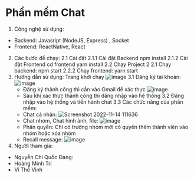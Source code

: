 # Phần mềm Chat 
1. Công nghệ sử dụng:
 - Backend: Javasript (NodeJS, Express) , Socket
 - Frontend: ReactNative, React
2. Các bước để chạy:
  2.1 Cài đặt 
    2.1.1 Cài đặt Backend
      npm install
    2.1.2 Cài đặt Frontend
      cd frontend
      yarn install
  2.2 Chạy Project
    2.2.1 Chạy backend:
      npm start
     2.2.2 Chạy frontend:
      yarn start
3. Hướng dẫn sử dụng:
  Trang khởi chạy
![image](https://user-images.githubusercontent.com/78186410/201572088-378a9045-65bf-46e5-a774-1b61be1c531e.png)
  3.1 Đăng ký tài khoản:
 ![image](https://user-images.githubusercontent.com/78186410/201572277-db1e380f-e9c0-4eb4-92fe-9576b9219045.png)
    - Đăng ký thành công thì cần vào Gmail để xác thực
    ![image](https://user-images.githubusercontent.com/78186410/201573038-13373a19-46eb-4bfc-b734-6d5cc8347f83.png)
    - Sau khi xác thực thành công thì đăng nhập vào hệ thống
  3.2 Đăng nhập vào hệ thống và tiến hành chat
  3.3 Các chức năng của phần mềm:
    - Chat cá nhân:
    ![Screenshot 2022-11-14 111636](https://user-images.githubusercontent.com/78186410/201574911-17ad93cf-69a9-4126-acb7-6f43db3d9b5e.png)
    - Chat nhóm, Chat hình ảnh, file:
  ![image](https://user-images.githubusercontent.com/78186410/201575414-cd1fc30b-60ef-4475-b100-87c5dc3e702a.png)
    - Phân quyền: Chỉ có trưởng nhóm mới có quyền thêm thành viên vào nhóm hoặc xóa nhóm
    - Recall message:
    ![image](https://user-images.githubusercontent.com/78186410/201575657-c4b41844-5721-4934-b424-1abd18857f6b.png)
4. Người tham gia:
  - Nguyễn Chi Quốc Đang:
  - Hoàng Minh Trí
  - Vi Thế Vinh
    
    
